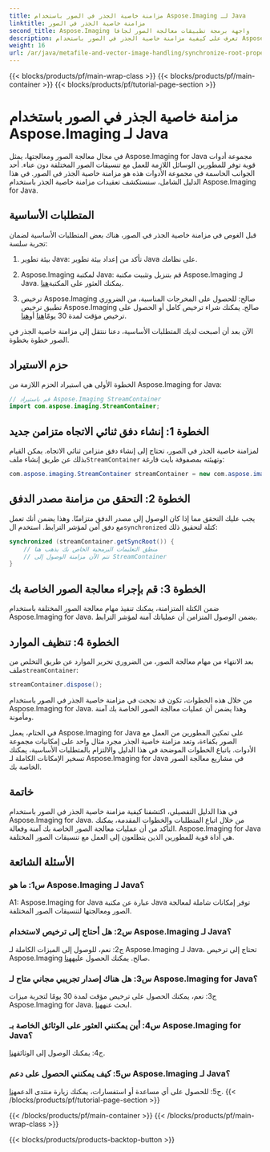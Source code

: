 ```yaml
---
title: مزامنة خاصية الجذر في الصور باستخدام Aspose.Imaging لـ Java
linktitle: مزامنة خاصية الجذر في الصور
second_title: Aspose.Imaging واجهة برمجة تطبيقات معالجة الصور لجافا
description: تعرف على كيفية مزامنة خاصية الجذر في الصور باستخدام Aspose.Imaging for Java. تأكد من معالجة الصور بشكل آمن باستخدام هذا الدليل التفصيلي خطوة بخطوة.
weight: 16
url: /ar/java/metafile-and-vector-image-handling/synchronize-root-property-in-images/
---
```


{{< blocks/products/pf/main-wrap-class >}}
{{< blocks/products/pf/main-container >}}
{{< blocks/products/pf/tutorial-page-section >}}

# مزامنة خاصية الجذر في الصور باستخدام Aspose.Imaging لـ Java

في مجال معالجة الصور ومعالجتها، يمثل Aspose.Imaging for Java مجموعة أدوات قوية توفر للمطورين الوسائل اللازمة للعمل مع تنسيقات الصور المختلفة دون عناء. أحد الجوانب الحاسمة في مجموعة الأدوات هذه هو مزامنة خاصية الجذر في الصور. في هذا الدليل الشامل، سنستكشف تعقيدات مزامنة خاصية الجذر باستخدام Aspose.Imaging for Java.

## المتطلبات الأساسية

قبل الغوص في مزامنة خاصية الجذر في الصور، هناك بعض المتطلبات الأساسية لضمان تجربة سلسة:

1. بيئة تطوير Java: تأكد من إعداد بيئة تطوير Java على نظامك.

2.  Aspose.Imaging لمكتبة Java: قم بتنزيل وتثبيت مكتبة Aspose.Imaging لـ Java. يمكنك العثور على المكتبة[هنا](https://releases.aspose.com/imaging/java/).

3. ترخيص Aspose.Imaging صالح: للحصول على المخرجات المناسبة، من الضروري تطبيق ترخيص Aspose.Imaging صالح. يمكنك شراء ترخيص كامل أو الحصول على ترخيص مؤقت لمدة 30 يومًا[هنا](https://purchase.aspose.com/buy) أو[هنا](https://purchase.aspose.com/temporary-license/).

الآن بعد أن أصبحت لديك المتطلبات الأساسية، دعنا ننتقل إلى مزامنة خاصية الجذر في الصور خطوة بخطوة.

## حزم الاستيراد

الخطوة الأولى هي استيراد الحزم اللازمة من Aspose.Imaging for Java:

```java
// قم باستيراد Aspose.Imaging StreamContainer
import com.aspose.imaging.StreamContainer;
```

## الخطوة 1: إنشاء دفق ثنائي الاتجاه متزامن جديد

 لمزامنة خاصية الجذر في الصور، تحتاج إلى إنشاء دفق متزامن ثنائي الاتجاه. يمكن القيام بذلك عن طريق إنشاء ملف`StreamContainer` وتهيئته بمصفوفة بايت فارغة:

```java
com.aspose.imaging.StreamContainer streamContainer = new com.aspose.imaging.StreamContainer(new java.io.ByteArrayInputStream(new byte[0]));
```

## الخطوة 2: التحقق من مزامنة مصدر الدفق

 يجب عليك التحقق مما إذا كان الوصول إلى مصدر الدفق متزامنًا. وهذا يضمن أنك تعمل مع دفق آمن لمؤشر الترابط. استخدم ال`synchronized` كتلة لتحقيق ذلك:

```java
synchronized (streamContainer.getSyncRoot()) {
    // منطق التعليمات البرمجية الخاص بك يذهب هنا
    // تتم الآن مزامنة الوصول إلى StreamContainer
}
```

## الخطوة 3: قم بإجراء معالجة الصور الخاصة بك

ضمن الكتلة المتزامنة، يمكنك تنفيذ مهام معالجة الصور المختلفة باستخدام Aspose.Imaging for Java. يضمن الوصول المتزامن أن عملياتك آمنة لمؤشر الترابط.

## الخطوة 4: تنظيف الموارد

 بعد الانتهاء من مهام معالجة الصور، من الضروري تحرير الموارد عن طريق التخلص من ملف`streamContainer`:

```java
streamContainer.dispose();
```

من خلال هذه الخطوات، تكون قد نجحت في مزامنة خاصية الجذر في الصور باستخدام Aspose.Imaging for Java. وهذا يضمن أن عمليات معالجة الصور الخاصة بك آمنة ومأمونة.

في الختام، يعمل Aspose.Imaging for Java على تمكين المطورين من العمل مع الصور بكفاءة، وتعد مزامنة خاصية الجذر مجرد مثال واحد على إمكانيات مجموعة الأدوات. باتباع الخطوات الموضحة في هذا الدليل والالتزام بالمتطلبات الأساسية، يمكنك تسخير الإمكانات الكاملة لـ Aspose.Imaging for Java في مشاريع معالجة الصور الخاصة بك.

## خاتمة

في هذا الدليل التفصيلي، اكتشفنا كيفية مزامنة خاصية الجذر في الصور باستخدام Aspose.Imaging for Java. من خلال اتباع المتطلبات والخطوات المقدمة، يمكنك التأكد من أن عمليات معالجة الصور الخاصة بك آمنة وفعالة. Aspose.Imaging for Java هي أداة قوية للمطورين الذين يتطلعون إلى العمل مع تنسيقات الصور المختلفة.

## الأسئلة الشائعة

### س1: ما هو Aspose.Imaging لـ Java؟

A1: Aspose.Imaging for Java عبارة عن مكتبة Java توفر إمكانات شاملة لمعالجة الصور ومعالجتها لتنسيقات الصور المختلفة.

### س2: هل أحتاج إلى ترخيص لاستخدام Aspose.Imaging لـ Java؟

 ج2: نعم، للوصول إلى الميزات الكاملة لـ Aspose.Imaging لـ Java، تحتاج إلى ترخيص Aspose.Imaging صالح. يمكنك الحصول عليه[هنا](https://purchase.aspose.com/buy).

### س3: هل هناك إصدار تجريبي مجاني متاح لـ Aspose.Imaging for Java؟

 ج3: نعم، يمكنك الحصول على ترخيص مؤقت لمدة 30 يومًا لتجربة ميزات Aspose.Imaging for Java. ابحث عنه[هنا](https://purchase.aspose.com/temporary-license/).

### س4: أين يمكنني العثور على الوثائق الخاصة بـ Aspose.Imaging for Java؟

 ج4: يمكنك الوصول إلى الوثائق[هنا](https://reference.aspose.com/imaging/java/).

### س5: كيف يمكنني الحصول على دعم Aspose.Imaging لـ Java؟

 ج5: للحصول على أي مساعدة أو استفسارات، يمكنك زيارة منتدى الدعم[هنا](https://forum.aspose.com/).
{{< /blocks/products/pf/tutorial-page-section >}}

{{< /blocks/products/pf/main-container >}}
{{< /blocks/products/pf/main-wrap-class >}}

{{< blocks/products/products-backtop-button >}}
